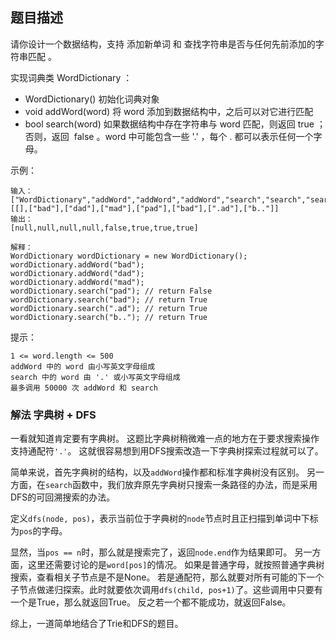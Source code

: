## 题目描述
请你设计一个数据结构，支持 添加新单词 和 查找字符串是否与任何先前添加的字符串匹配 。

实现词典类 WordDictionary ：
- WordDictionary() 初始化词典对象
- void addWord(word) 将 word 添加到数据结构中，之后可以对它进行匹配
- bool search(word) 如果数据结构中存在字符串与 word 匹配，则返回 true ；否则，返回  false 。word 中可能包含一些 '.' ，每个 . 都可以表示任何一个字母。
 

示例：
```
输入：
["WordDictionary","addWord","addWord","addWord","search","search","search","search"]
[[],["bad"],["dad"],["mad"],["pad"],["bad"],[".ad"],["b.."]]
输出：
[null,null,null,null,false,true,true,true]

解释：
WordDictionary wordDictionary = new WordDictionary();
wordDictionary.addWord("bad");
wordDictionary.addWord("dad");
wordDictionary.addWord("mad");
wordDictionary.search("pad"); // return False
wordDictionary.search("bad"); // return True
wordDictionary.search(".ad"); // return True
wordDictionary.search("b.."); // return True
```

提示：
```
1 <= word.length <= 500
addWord 中的 word 由小写英文字母组成
search 中的 word 由 '.' 或小写英文字母组成
最多调用 50000 次 addWord 和 search
```

### 解法 字典树 + DFS
一看就知道肯定要有字典树。
这题比字典树稍微难一点的地方在于要求搜索操作支持通配符`'.'`。
这就很容易想到用DFS搜索改造一下字典树探索过程就可以了。

简单来说，首先字典树的结构，以及`addWord`操作都和标准字典树没有区别。
另一方面，在`search`函数中，我们放弃原先字典树只搜索一条路径的办法，而是采用DFS的可回溯搜索的办法。

定义`dfs(node, pos)`，表示当前位于字典树的`node`节点时且正扫描到单词中下标为`pos`的字母。

显然，当`pos == n`时，那么就是搜索完了，返回`node.end`作为结果即可。
另一方面，这里还需要讨论的是`word[pos]`的情况。
如果是普通字母，就按照普通字典树搜索，查看相关子节点是不是None。
若是通配符，那么就要对所有可能的下一个子节点做递归探索。此时就要依次调用`dfs(child, pos+1)`了。这些调用中只要有一个是True，那么就返回True。
反之若一个都不能成功，就返回False。

综上，一道简单地结合了Trie和DFS的题目。